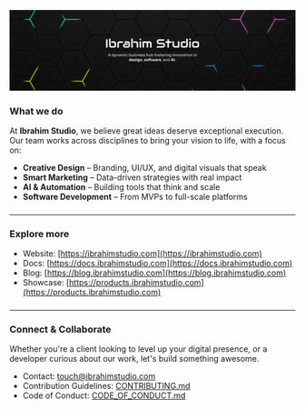 ![Ibrahim Studio](https://github.com/theIbrahimStudio/.github/blob/main/assets/images/banner.jpg)

### What we do

At **Ibrahim Studio**, we believe great ideas deserve exceptional execution. Our team works across disciplines to bring your vision to life, with a focus on:

- **Creative Design** – Branding, UI/UX, and digital visuals that speak
- **Smart Marketing** – Data-driven strategies with real impact
- **AI & Automation** – Building tools that think and scale
- **Software Development** – From MVPs to full-scale platforms

###

---

<!-- ## Featured Project

### [`repo-example`](https://github.com/Ibrahim-Studio/repo-example)

> _"Short tagline for what this project does."_
> Cutting-edge tech in action — check out this repository to explore how we blend AI and software to solve real-world problems. More exciting projects coming soon! -->

### Explore more

- Website: [https://ibrahimstudio.com](https://ibrahimstudio.com)
- Docs: [https://docs.ibrahimstudio.com](https://docs.ibrahimstudio.com)
- Blog: [https://blog.ibrahimstudio.com](https://blog.ibrahimstudio.com)
- Showcase: [https://products.ibrahimstudio.com](https://products.ibrahimstudio.com)

###

---

### Connect & Collaborate

Whether you're a client looking to level up your digital presence, or a developer curious about our work, let's build something awesome.

- Contact: [touch@ibrahimstudio.com](mailto:touch@ibrahimstudio.com)
- Contribution Guidelines: [CONTRIBUTING.md](https://github.com/theIbrahimStudio/.github/blob/main/CONTRIBUTING.md)
- Code of Conduct: [CODE_OF_CONDUCT.md](https://github.com/theIbrahimStudio/.github/blob/main/CODE_OF_CONDUCT.md)
